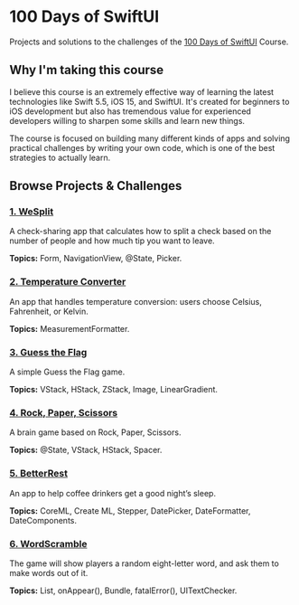 # 100 Days of SwiftUI

Projects and solutions to the challenges of the [100 Days of SwiftUI](https://www.hackingwithswift.com/100/swiftui) Course.

## Why I'm taking this course

I believe this course is an extremely effective way of learning the latest technologies like Swift 5.5, iOS 15, and SwiftUI. It's created for beginners to iOS development but also has tremendous value for experienced developers willing to sharpen some skills and learn new things.

The course is focused on building many different kinds of apps and solving practical challenges by writing your own code, which is one of the best strategies to actually learn.

## Browse Projects & Challenges

### [1. WeSplit](/Project01/WeSplit/)

A check-sharing app that calculates how to split a check based on the number of people and how much tip you want to leave.

**Topics:** Form, NavigationView, @State, Picker.

### [2. Temperature Converter](/Project02/Converter/)

An app that handles temperature conversion: users choose Celsius, Fahrenheit, or Kelvin.

**Topics:** MeasurementFormatter.

### [3. Guess the Flag](/Project03/GuessTheFlag/)

A simple Guess the Flag game.

**Topics:** VStack, HStack, ZStack, Image, LinearGradient.

### [4. Rock, Paper, Scissors](/Project04/RockPaperScissors/)

A brain game based on Rock, Paper, Scissors.

**Topics:** @State, VStack, HStack, Spacer.

### [5. BetterRest](/Project05/BetterRest/)

An app to help coffee drinkers get a good night’s sleep.

**Topics:** CoreML, Create ML, Stepper, DatePicker, DateFormatter, DateComponents.

### [6. WordScramble](/Project06/WordScramble/)

The game will show players a random eight-letter word, and ask them to make words out of it.

**Topics:** List, onAppear(), Bundle, fatalError(), UITextChecker.
